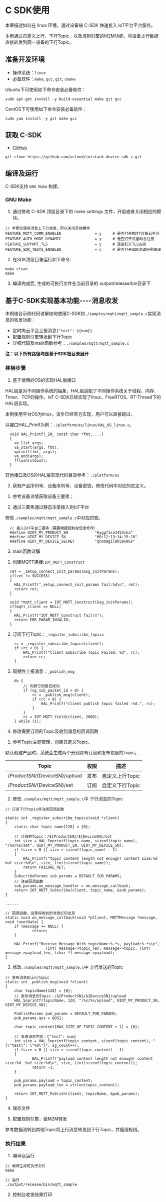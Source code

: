 # C SDK使用

本章描述如何在 linux 环境，通过设备端 C-SDK 快速接入 IoT平台平台服务。

本例通过自定义上行、下行Topic，以及规则引擎的M2M功能，将设备上行数据直接转发到同一设备的下行Topic。

## 准备开发环境

* 操作系统：`linux`
* 必备软件：`make`, `gcc`, `git`, `cmake`


Ubuntu下可使用如下命令安装必备软件：

```
sudo apt-get install -y build-essential make git gcc
```

CentOS下可使用如下命令安装必备软件：

```
sudo yum install -y git make gcc
```

## 获取 C-SDK

* [GitHub](https://github.com/ucloud/iotstack-device-sdk-c.git)

```
git clone https://github.com/ucloud/iotstack-device-sdk-c.git
```
## 编译及运行

C-SDK支持 `GNU Make` 构建。

### GNU Make

1. 通过修改 C-SDK 顶层目录下的 make.settings 文件，开启或者关闭相应的模块。

```
// 本例仅使用消息上下行收发，所以关闭其他模块
FEATURE_MQTT_COMM_ENABLED               = y     # 是否打开MQTT连接云平台
FEATURE_AUTH_MODE_DYNAMIC               = y     # 是否打开设备动态注册
FEATURE_SUPPORT_TLS                     = y     # 是否打开TLS支持
FEATURE_SDK_TESTS_ENABLED               = n     # 是否打开SDK测试用例编译
```

2. 在SDK顶层目录运行如下命令:

```
make clean
make
```

3. 编译完成后, 生成的可执行文件在当前目录的 output/release/bin目录下


## 基于C-SDK实现基本功能----消息收发

本例结合示例代码讲解如何使用C-SDK的`./samples/mqtt/mqtt_sample.c`实现消息的收发功能：

* 定时向云平台上报消息`{"test": ${num}}`
* 配置规则引擎转发到下行Topic
* 详细代码及main函数参考：`./samples/mqtt/mqtt_sample.c`


**注：以下所有路径均是基于SDK根目录展开**


### 移植步骤

1. 基于使用的OS的实现HAL层接口

HAL层是对不同操作系统的抽象，HAL层适配了不同操作系统关于线程、内存、Timer、TCP的操作。IoT C-SDK已经实现了linux、FreeRTOS、RT-Thread下的HAL层实现。


本例使用平台OS为linux，该步已经官方实现，用户可以直接跳过。

以接口HAL_Printf为例：`./platform/os/linux/HAL_OS_linux.c`。

```
  void HAL_Printf(_IN_ const char *fmt, ...)
  {    
  	va_list args;    
  	va_start(args, fmt);    
  	vprintf(fmt, args);    
  	va_end(args);    
  	fflush(stdout);
  }
```

其他接口及OS的HAL层实现代码目录参考：`./platform/os`

2. 获取产品序列号、设备序列号、设备密钥，修改代码中对应的宏定义。

1) 参考设备详情获取设备三要素；

2) 通过三要素通过静态注册接入到IoT平台

修改`./samples/mqtt/mqtt_sample.c`中对应的宏。

```
  // 接入IoT平台三要素（需要根据控制台信息修改）
  #define UIOT_MY_PRODUCT_SN            "6yggf1so3452ska"
  #define UIOT_MY_DEVICE_SN             "00:12:13:14:15:16"
  #define UIOT_MY_DEVICE_SECRET         "qnom9gil9h59x96s"
```

3. main函数详解


1) 创建MQTT连接:`IOT_MQTT_Construct`


```
  ret = _setup_connect_init_params(&sg_initParams);    
  if(ret != SUCCESS)    
  {        
  	HAL_Printf("_setup_connect_init_params fail:%d\n", ret);        
  	return ret;    
  }        
  
  void *mqtt_client = IOT_MQTT_Construct(&sg_initParams);    
  if(mqtt_client == NULL)    
  {        
  	HAL_Printf("IOT_MQTT_Construct fail\n");        
  	return ERR_PARAM_INVALID;    
  }        
```

2) 订阅下行Topic：`_register_subscribe_topics`

```
    rc = _register_subscribe_topics(client);
    if (rc < 0) {
        HAL_Printf("Client Subscribe Topic Failed: %d", rc);
        return rc;
    }

```

3) 周期性上报消息：`_publish_msg`

```
    do {
        // 判断订阅是否成功
        if (sg_sub_packet_id > 0) {
            rc = _publish_msg(client);
            if (rc < 0) {
                HAL_Printf("client publish topic failed :%d.", rc);
            }
        }
        rc = IOT_MQTT_Yield(client, 2000);
    } while (1);

```

4. 修改需要订阅的Topic及收到消息的回调函数

1) 参考Topic主题管理，创建自定义Topic。

默认创建产品时，系统会生成两个分别具有订阅和发布权限的Topic。

|Topic| 权限|描述|
|---|---|---|
|/${ProductSN}/${DeviceSN}/upload|发布|自定义上行Topic|
|/${ProductSN}/${DeviceSN}/set |订阅|自定义下行Topic|

2) 修改`./samples/mqtt/mqtt_sample.c`中 下行消息的Topic

```
// 订阅下行topic并注册回调函数

static int _register_subscribe_topics(void *client)
{
    static char topic_name[128] = {0};
	
	// 订阅的Topic：/${ProductSN}/${DeviceSN}/set
    int size = HAL_Snprintf(topic_name, sizeof(topic_name), "/%s/%s/set", UIOT_MY_PRODUCT_SN, UIOT_MY_DEVICE_SN);
    if (size < 0 || size > sizeof(topic_name) - 1)
    {
        HAL_Printf("topic content length not enough! content size:%d  buf size:%d\n", size, (int)sizeof(topic_name));
        return FAILURE_RET;
    }
    SubscribeParams sub_params = DEFAULT_SUB_PARAMS;
	// 注册回调函数
    sub_params.on_message_handler = on_message_callback;
    return IOT_MQTT_Subscribe(client, topic_name, &sub_params);
}

......

// 回调函数，这里将收到的消息打印出来
static void on_message_callback(void *pClient, MQTTMessage *message, void *userData) {
    if (message == NULL) {
            return;
    }

    HAL_Printf("Receive Message With topicName:%.*s, payload:%.*s\n",
                  (int) message->topic_len, message->topic, (int) message->payload_len, (char *) message->payload);
}

```

3) 修改`./samples/mqtt/mqtt_sample.c`中 上行发送的Topic

```
// 发布消息到上行Topic
static int _publish_msg(void *client)
{
    char topicName[128] = {0};
	// 发布消息的Topic：/${ProductSN}/${DeviceSN}/upload
    HAL_Snprintf(topicName, 128, "/%s/%s/upload", UIOT_MY_PRODUCT_SN, UIOT_MY_DEVICE_SN);

    PublishParams pub_params = DEFAULT_PUB_PARAMS;
    pub_params.qos = QOS1;

    char topic_content[MAX_SIZE_OF_TOPIC_CONTENT + 1] = {0};

    // 发送消息内容：{"test": num}
    int size = HAL_Snprintf(topic_content, sizeof(topic_content), "{\"test\": \"%d\"}", sg_count++);
    if (size < 0 || size > sizeof(topic_content) - 1)
    {
            HAL_Printf("payload content length not enough! content size:%d  buf size:%d\n", size, (int)sizeof(topic_content));
            return -3;
    }

    pub_params.payload = topic_content;
    pub_params.payload_len = strlen(topic_content);

    return IOT_MQTT_Publish(client, topicName, &pub_params);
}

```

4) 保存文件


5. 配置规则引擎，做M2M转发

参考数据流转到其他Topic将上行消息转发到下行Topic，并启用规则。



### 执行结果

1. 编译及运行

```
// 编译生成可执行文件
make

// 运行
./output/release/bin/mqtt_sample
```

2. 控制台收发结果打印



